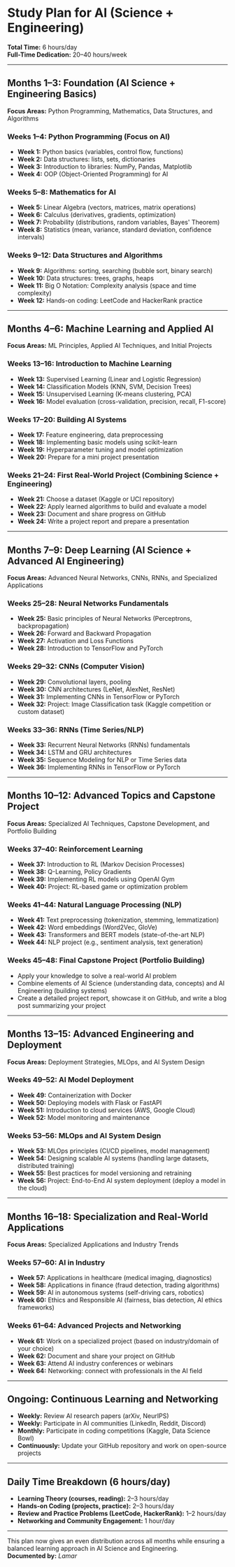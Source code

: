 # Study Plan for AI (Science + Engineering)

**Total Time:** 6 hours/day  
**Full-Time Dedication:** 20–40 hours/week  

---

## Months 1–3: Foundation (AI Science + Engineering Basics)

**Focus Areas:** Python Programming, Mathematics, Data Structures, and Algorithms

### Weeks 1–4: Python Programming (Focus on AI)
- **Week 1:** Python basics (variables, control flow, functions)  
- **Week 2:** Data structures: lists, sets, dictionaries  
- **Week 3:** Introduction to libraries: NumPy, Pandas, Matplotlib  
- **Week 4:** OOP (Object-Oriented Programming) for AI  

### Weeks 5–8: Mathematics for AI
- **Week 5:** Linear Algebra (vectors, matrices, matrix operations)  
- **Week 6:** Calculus (derivatives, gradients, optimization)  
- **Week 7:** Probability (distributions, random variables, Bayes' Theorem)  
- **Week 8:** Statistics (mean, variance, standard deviation, confidence intervals)  

### Weeks 9–12: Data Structures and Algorithms
- **Week 9:** Algorithms: sorting, searching (bubble sort, binary search)  
- **Week 10:** Data structures: trees, graphs, heaps  
- **Week 11:** Big O Notation: Complexity analysis (space and time complexity)  
- **Week 12:** Hands-on coding: LeetCode and HackerRank practice  

---

## Months 4–6: Machine Learning and Applied AI

**Focus Areas:** ML Principles, Applied AI Techniques, and Initial Projects

### Weeks 13–16: Introduction to Machine Learning
- **Week 13:** Supervised Learning (Linear and Logistic Regression)  
- **Week 14:** Classification Models (KNN, SVM, Decision Trees)  
- **Week 15:** Unsupervised Learning (K-means clustering, PCA)  
- **Week 16:** Model evaluation (cross-validation, precision, recall, F1-score)  

### Weeks 17–20: Building AI Systems
- **Week 17:** Feature engineering, data preprocessing  
- **Week 18:** Implementing basic models using scikit-learn  
- **Week 19:** Hyperparameter tuning and model optimization  
- **Week 20:** Prepare for a mini project presentation  

### Weeks 21–24: First Real-World Project (Combining Science + Engineering)
- **Week 21:** Choose a dataset (Kaggle or UCI repository)  
- **Week 22:** Apply learned algorithms to build and evaluate a model  
- **Week 23:** Document and share progress on GitHub  
- **Week 24:** Write a project report and prepare a presentation  

---

## Months 7–9: Deep Learning (AI Science + Advanced AI Engineering)

**Focus Areas:** Advanced Neural Networks, CNNs, RNNs, and Specialized Applications

### Weeks 25–28: Neural Networks Fundamentals
- **Week 25:** Basic principles of Neural Networks (Perceptrons, backpropagation)  
- **Week 26:** Forward and Backward Propagation  
- **Week 27:** Activation and Loss Functions  
- **Week 28:** Introduction to TensorFlow and PyTorch  

### Weeks 29–32: CNNs (Computer Vision)
- **Week 29:** Convolutional layers, pooling  
- **Week 30:** CNN architectures (LeNet, AlexNet, ResNet)  
- **Week 31:** Implementing CNNs in TensorFlow or PyTorch  
- **Week 32:** Project: Image Classification task (Kaggle competition or custom dataset)  

### Weeks 33–36: RNNs (Time Series/NLP)
- **Week 33:** Recurrent Neural Networks (RNNs) fundamentals  
- **Week 34:** LSTM and GRU architectures  
- **Week 35:** Sequence Modeling for NLP or Time Series data  
- **Week 36:** Implementing RNNs in TensorFlow or PyTorch  

---

## Months 10–12: Advanced Topics and Capstone Project

**Focus Areas:** Specialized AI Techniques, Capstone Development, and Portfolio Building

### Weeks 37–40: Reinforcement Learning
- **Week 37:** Introduction to RL (Markov Decision Processes)  
- **Week 38:** Q-Learning, Policy Gradients  
- **Week 39:** Implementing RL models using OpenAI Gym  
- **Week 40:** Project: RL-based game or optimization problem  

### Weeks 41–44: Natural Language Processing (NLP)
- **Week 41:** Text preprocessing (tokenization, stemming, lemmatization)  
- **Week 42:** Word embeddings (Word2Vec, GloVe)  
- **Week 43:** Transformers and BERT models (state-of-the-art NLP)  
- **Week 44:** NLP project (e.g., sentiment analysis, text generation)  

### Weeks 45–48: Final Capstone Project (Portfolio Building)
- Apply your knowledge to solve a real-world AI problem  
- Combine elements of AI Science (understanding data, concepts) and AI Engineering (building systems)  
- Create a detailed project report, showcase it on GitHub, and write a blog post summarizing your project  

---

## Months 13–15: Advanced Engineering and Deployment

**Focus Areas:** Deployment Strategies, MLOps, and AI System Design

### Weeks 49–52: AI Model Deployment
- **Week 49:** Containerization with Docker  
- **Week 50:** Deploying models with Flask or FastAPI  
- **Week 51:** Introduction to cloud services (AWS, Google Cloud)  
- **Week 52:** Model monitoring and maintenance  

### Weeks 53–56: MLOps and AI System Design
- **Week 53:** MLOps principles (CI/CD pipelines, model management)  
- **Week 54:** Designing scalable AI systems (handling large datasets, distributed training)  
- **Week 55:** Best practices for model versioning and retraining  
- **Week 56:** Project: End-to-End AI system deployment (deploy a model in the cloud)  

---

## Months 16–18: Specialization and Real-World Applications

**Focus Areas:** Specialized Applications and Industry Trends

### Weeks 57–60: AI in Industry
- **Week 57:** Applications in healthcare (medical imaging, diagnostics)  
- **Week 58:** Applications in finance (fraud detection, trading algorithms)  
- **Week 59:** AI in autonomous systems (self-driving cars, robotics)  
- **Week 60:** Ethics and Responsible AI (fairness, bias detection, AI ethics frameworks)  

### Weeks 61–64: Advanced Projects and Networking
- **Week 61:** Work on a specialized project (based on industry/domain of your choice)  
- **Week 62:** Document and share your project on GitHub  
- **Week 63:** Attend AI industry conferences or webinars  
- **Week 64:** Networking: connect with professionals in the AI field  

---

## Ongoing: Continuous Learning and Networking
- **Weekly:** Review AI research papers (arXiv, NeurIPS)  
- **Weekly:** Participate in AI communities (LinkedIn, Reddit, Discord)  
- **Monthly:** Participate in coding competitions (Kaggle, Data Science Bowl)  
- **Continuously:** Update your GitHub repository and work on open-source projects  

---

## Daily Time Breakdown (6 hours/day)
- **Learning Theory (courses, reading):** 2–3 hours/day  
- **Hands-on Coding (projects, practice):** 2–3 hours/day  
- **Review and Practice Problems (LeetCode, HackerRank):** 1–2 hours/day  
- **Networking and Community Engagement:** 1 hour/day  

---

This plan now gives an even distribution across all months while ensuring a balanced learning approach in AI Science and Engineering.  
**Documented by:** *Lamar*
